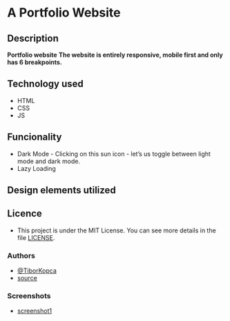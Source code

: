 # A Portfolio Website

## Description
**Portfolio website**
**The website is entirely responsive, mobile first and only has 6 breakpoints.**

## Technology used
- HTML 
- CSS 
- JS

## Funcionality
- Dark Mode - Clicking on this sun icon - let’s us toggle between light mode and dark mode.
- Lazy Loading

## Design elements utilized

## Licence
- This project is under the MIT License. You can see more details in the file  [LICENSE](LICENSE).

### Authors
- [@TiborKopca](https://github.com/TiborKopca)
- [source](https://github.com/RamziBach/Building-a-portfolio-website)

### Screenshots
- [screenshot1](../public/screenshots/Screenshot1.png)
